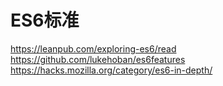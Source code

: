 #  ES6标准

 https://leanpub.com/exploring-es6/read 
 https://github.com/lukehoban/es6features
 https://hacks.mozilla.org/category/es6-in-depth/


